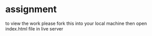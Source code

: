# assignment

to view the work please fork this into your local machine
then open index.html file in live server

